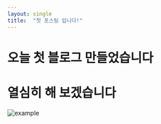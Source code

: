 ```yaml
---
layout: single
title:  "첫 포스팅 입니다!"
---
```

# 오늘 첫 블로그 만들었습니다
# 열심히 해 보겠습니다



![example]({{site.url}}/images/2023-05-17-first/example-1684392308982-3.JPG)
